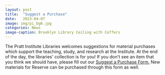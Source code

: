 ```yaml
---
layout: post
title:  "Suggest a Purchase"
date:   2023-04-07
image: img/pi_bg6.jpg
categories: News
image-caption: Brooklyn Library Ceiling with Coffers
---
```


The Pratt Institute Libraries welcomes suggestions for material purchases which support the teaching, study, and research at the Institute. At the end of the day, the libraries' collection is for you! If you don't see an item that you think we should have, please fill out our [Suggest a Purchase Form.](https://pratt.libwizard.com/f/suggestion) New materials for Reserve can be purchased through this form as well.